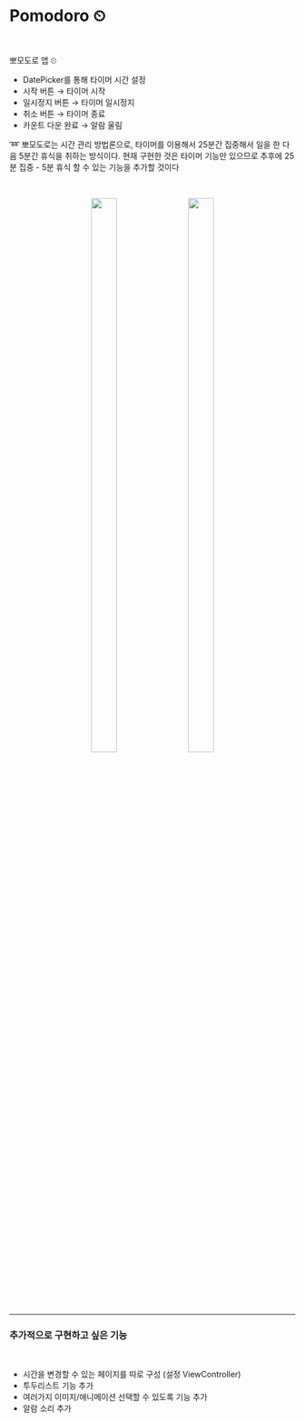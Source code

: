 # Pomodoro ⏲

<br>


뽀모도로 앱 ⏲

- DatePicker를 통해 타이머 시간 설정
- 시작 버튼 → 타이머 시작
- 일시정지 버튼 → 타이머 일시정지
- 취소 버튼 → 타이머 종료
- 카운트 다운 완료 → 알람 울림  



➿ 뽀모도로는 시간 관리 방법론으로, 타이머를 이용해서 25분간 집중해서 일을 한 다음 5분간 휴식을 취하는 방식이다. 
현재 구현한 것은 타이머 기능만 있으므로 추후에 25분 집중 - 5분 휴식 할 수 있는 기능을 추가할 것이다


<br>

<p align= center><img src=https://user-images.githubusercontent.com/63290629/151121731-2f498797-438e-4673-99cc-a81909b25301.png width="30%" height="50%"/> &nbsp;&nbsp;&nbsp;&nbsp;<img src=https://user-images.githubusercontent.com/63290629/151122253-24ba590c-b793-4e62-a776-97fee89a60f1.gif width="30%" height="50%"/></p>


---


### **추가적으로 구현하고 싶은 기능**

<br>


- 시간을 변경할 수 있는 페이지를 따로 구성 (설정 ViewController)
- 투두리스트 기능 추가
- 여러가지 이미지/애니메이션 선택할 수 있도록 기능 추가
- 알람 소리 추가


<br>
